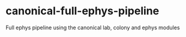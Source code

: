 # canonical-full-ephys-pipeline
Full ephys pipeline using the canonical lab, colony and ephys modules
